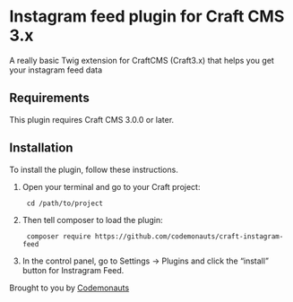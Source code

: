 # Instagram feed plugin for Craft CMS 3.x

A really basic Twig extension for CraftCMS (Craft3.x) that helps you get your instagram feed data


## Requirements

This plugin requires Craft CMS 3.0.0 or later.

## Installation

To install the plugin, follow these instructions.

1. Open your terminal and go to your Craft project:

        cd /path/to/project

2. Then tell composer to load the plugin:

        composer require https://github.com/codemonauts/craft-instagram-feed

3. In the control panel, go to Settings → Plugins and click the “install” button for Instragram Feed.

         

Brought to you by [Codemonauts](https://codemonauts.com)
